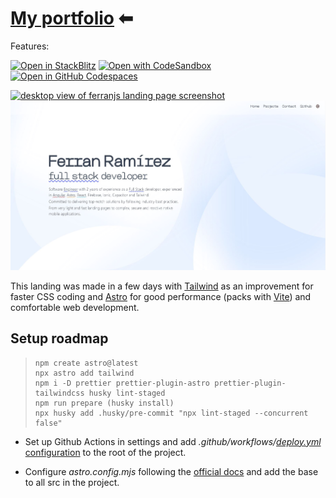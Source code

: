 # [My portfolio](https://ferranjs.github.io/portfolio/) ⬅

Features:

<!-- - Complex starting and hover animations
- Only **800kB bundle size** including images
- **Responsive** design
- **SEO** friendly
- Optimized images using **Avif** and **WebP** formats
- Pre-commit Hooks with Husky & Lint-staged for a Prettier write -->

<!-- Perfect [Google PageSpeed Insights Score]() -->

[![Open in StackBlitz](https://developer.stackblitz.com/img/open_in_stackblitz.svg)](https://stackblitz.com/github/ferranJS/portfolio)
[![Open with CodeSandbox](https://assets.codesandbox.io/github/button-edit-lime.svg)](https://codesandbox.io/p/sandbox/github/ferranJS/portfolio)
[![Open in GitHub Codespaces](https://github.com/codespaces/badge.svg)](https://codespaces.new/ferranJS/portfolio?devcontainer_path=.devcontainer/basics/devcontainer.json)

<p float="left">
  <a href="https://ferranjs.github.io/portfolio">
    <img src="https://github.com/ferranJS/portfolio/blob/main/public/landing-screenshot-2.jpg" width="197px" alt="desktop view of ferranjs landing page screenshot">
  </a>
  <a href="https://ferranjs.github.io/portfolio">
    <img src="https://github.com/ferranJS/portfolio/blob/main/public/landing-screenshot.jpg" width="627px" alt="mobile view of ferranjs landing page screenshot">
  </a>
</p>

This landing was made in a few days with [Tailwind](https://tailwindcss.com/) as an improvement for faster CSS coding and [Astro](https://astro.build/) for good performance (packs with [Vite](https://vitejs.dev/)) and comfortable web development.

## Setup roadmap

>     npm create astro@latest
>     npx astro add tailwind
>     npm i -D prettier prettier-plugin-astro prettier-plugin-tailwindcss husky lint-staged
>     npm run prepare (husky install)
>     npx husky add .husky/pre-commit "npx lint-staged --concurrent false"

- Set up Github Actions in settings and add _.github/workflows/_[_deploy.yml_ configuration](https://github.com/ferranJS/portfolio/blob/main/.github/workflows/deploy.yml) to the root of the project.

- Configure _astro.config.mjs_ following the [official docs](https://docs.astro.build/en/guides/deploy/github/) and add the base to all src in the project.
